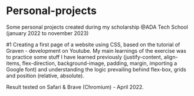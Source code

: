 # Personal-projects
Some personal projects created during my scholarship @ADA Tech School (january 2022 to november 2023)

#1 Creating a first page of a website using CSS, based on the tutorial of Graven - development on Youtube.
My main learnings of the exercise was to practice some stuff I have learned previously (justify-content, align-items, flex-direction, background-image, padding, margin, importing a Google font) and understanding the logic prevailing behind flex-box, grids and position (relative, absolute).

Result tested on Safari & Brave (Chromium) - April 2022.
